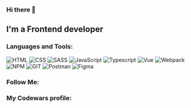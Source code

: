 ### Hi there 👋

## I'm a Frontend developer

### Languages and Tools:

![HTML](https://img.shields.io/badge/-HTML-090909?style=for-the-badge&logo=html5&logoColor=CC0000)
![CSS](https://img.shields.io/badge/-CSS-090909?style=for-the-badge&logo=css3&logoColor=097CDB)
![SASS](https://img.shields.io/badge/-SASS-090909?style=for-the-badge&logo=SASS&logoColor=B4068E)
![JavaScript](https://img.shields.io/badge/-JavaScript-090909?style=for-the-badge&logo=JavaScript&logoColor=F8C52C)
![Typescript](https://img.shields.io/badge/-typescript-090909?style=for-the-badge&logo=typescript&logoColor=097CDB)
![Vue](https://img.shields.io/badge/Vue.js-090909?style=for-the-badge&logo=vuedotjs&logoColor=4FC08D)
![Webpack](https://img.shields.io/badge/webpack-%238DD6F9.svg?style=for-the-badge&logo=webpack&logoColor=black)
![NPM](https://img.shields.io/badge/NPM-%23000000.svg?style=for-the-badge&logo=npm&logoColor=white)
![GIT](https://img.shields.io/badge/-GIT-090909?style=for-the-badge&logo=GIT&logoColor=CC0000)
![Postman](https://img.shields.io/badge/Postman-FF6C37?style=for-the-badge&logo=postman&logoColor=white)
![Figma](https://img.shields.io/badge/figma-%23F24E1E.svg?style=for-the-badge&logo=figma&logoColor=white)

### Follow Me:

### My Codewars profile:





<!--
**DmitriiPavlyuchenko/DmitriiPavlyuchenko** is a ✨ _special_ ✨ repository because its `README.md` (this file) appears on your GitHub profile.

Here are some ideas to get you started:

- 🔭 I’m currently working on ...
- 🌱 I’m currently learning ...
- 👯 I’m looking to collaborate on ...
- 🤔 I’m looking for help with ...
- 💬 Ask me about ...
- 📫 How to reach me: ...
- 😄 Pronouns: ...
- ⚡ Fun fact: ...
-->
